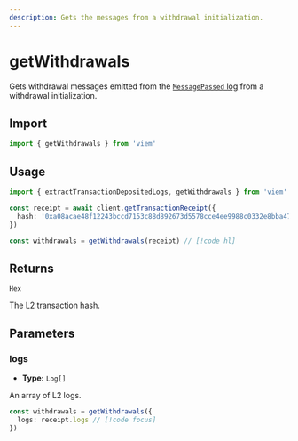 ```yaml
---
description: Gets the messages from a withdrawal initialization.
---
```


# getWithdrawals

Gets withdrawal messages emitted from the [`MessagePassed` log](https://github.com/ethereum-optimism/optimism/blob/9f73402cb4341f7cfa83bf79769c8dddd9b014c0/packages/contracts-bedrock/src/L2/L2ToL1MessagePasser.sol#L29-L45) from a withdrawal initialization.

## Import

```ts
import { getWithdrawals } from 'viem'
```

## Usage

```ts
import { extractTransactionDepositedLogs, getWithdrawals } from 'viem'

const receipt = await client.getTransactionReceipt({
  hash: '0xa08acae48f12243bccd7153c88d892673d5578cce4ee9988c0332e8bba47436b',
})

const withdrawals = getWithdrawals(receipt) // [!code hl]
```

## Returns

`Hex`

The L2 transaction hash.

## Parameters

### logs

- **Type:** `Log[]`

An array of L2 logs.

```ts
const withdrawals = getWithdrawals({ 
  logs: receipt.logs // [!code focus]
})
```
